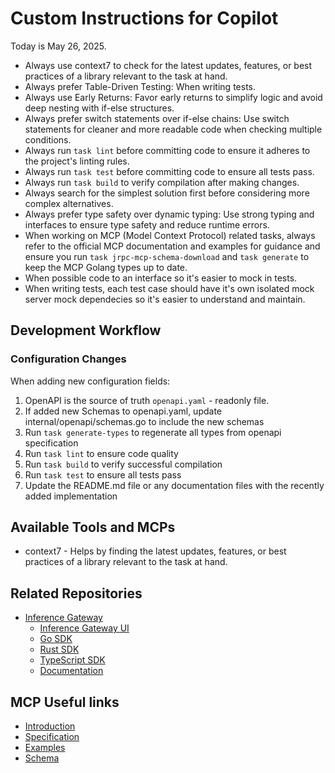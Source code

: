 # Custom Instructions for Copilot

Today is May 26, 2025.

- Always use context7 to check for the latest updates, features, or best practices of a library relevant to the task at hand.
- Always prefer Table-Driven Testing: When writing tests.
- Always use Early Returns: Favor early returns to simplify logic and avoid deep nesting with if-else structures.
- Always prefer switch statements over if-else chains: Use switch statements for cleaner and more readable code when checking multiple conditions.
- Always run `task lint` before committing code to ensure it adheres to the project's linting rules.
- Always run `task test` before committing code to ensure all tests pass.
- Always run `task build` to verify compilation after making changes.
- Always search for the simplest solution first before considering more complex alternatives.
- Always prefer type safety over dynamic typing: Use strong typing and interfaces to ensure type safety and reduce runtime errors.
- When working on MCP (Model Context Protocol) related tasks, always refer to the official MCP documentation and examples for guidance and ensure you run `task jrpc-mcp-schema-download` and `task generate` to keep the MCP Golang types up to date.
- When possible code to an interface so it's easier to mock in tests.
- When writing tests, each test case should have it's own isolated mock server mock dependecies so it's easier to understand and maintain.

## Development Workflow

### Configuration Changes

When adding new configuration fields:

1. OpenAPI is the source of truth `openapi.yaml` - readonly file.
2. If added new Schemas to openapi.yaml, update internal/openapi/schemas.go to include the new schemas
3. Run `task generate-types` to regenerate all types from openapi specification
4. Run `task lint` to ensure code quality
5. Run `task build` to verify successful compilation
6. Run `task test` to ensure all tests pass
7. Update the README.md file or any documentation files with the recently added implementation

## Available Tools and MCPs

- context7 - Helps by finding the latest updates, features, or best practices of a library relevant to the task at hand.

## Related Repositories

- [Inference Gateway](https://github.com/inference-gateway)
  - [Inference Gateway UI](https://github.com/inference-gateway/ui)
  - [Go SDK](https://github.com/inference-gateway/go-sdk)
  - [Rust SDK](https://github.com/inference-gateway/rust-sdk)
  - [TypeScript SDK](https://github.com/inference-gateway/typescript-sdk)
  - [Documentation](https://github.com/inference-gateway/docs)

## MCP Useful links

- [Introduction](https://modelcontextprotocol.io/introduction)
- [Specification](https://modelcontextprotocol.io/specification)
- [Examples](https://modelcontextprotocol.io/examples)
- [Schema](https://raw.githubusercontent.com/modelcontextprotocol/modelcontextprotocol/refs/heads/main/schema/draft/schema.json)
